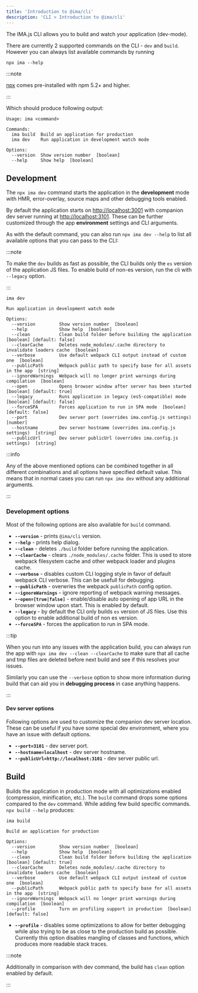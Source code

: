 ```yaml
---
title: 'Introduction to @ima/cli'
description: 'CLI > Introduction to @ima/cli'
---
```


The IMA.js CLI allows you to build and watch your application (dev-mode).

There are currently 2 supported commands on the CLI - `dev` and `build`. However you can always list available commands by running

```
npx ima --help
```

:::note

[npx](https://www.npmjs.com/package/npx) comes pre-installed with npm 5.2+ and higher.

:::

Which should produce following output:

```
Usage: ima <command>

Commands:
  ima build  Build an application for production
  ima dev    Run application in development watch mode

Options:
  --version  Show version number  [boolean]
  --help     Show help  [boolean]
```

## Development

The `npx ima dev` command starts the application in the **development** mode with HMR, error-overlay, source maps and other debugging tools enabled.

By default the application starts on [http://localhost:3001](http://localhost:3001) with companion dev server running at [http://localhost:3101](http://localhost:3101). These can be further customized through the app **environment** settings and CLI arguments.

As with the default command, you can also run `npx ima dev --help` to list all available options that you can pass to the CLI:

:::note

To make the `dev` builds as fast as possible, the CLI builds only the `es` version of the application JS files. To enable build of non-es version, run the cli with `--legacy` option.

:::

```
ima dev

Run application in development watch mode

Options:
  --version         Show version number  [boolean]
  --help            Show help  [boolean]
  --clean           Clean build folder before building the application  [boolean] [default: false]
  --clearCache      Deletes node_modules/.cache directory to invalidate loaders cache  [boolean]
  --verbose         Use default webpack CLI output instead of custom one  [boolean]
  --publicPath      Webpack public path to specify base for all assets in the app  [string]
  --ignoreWarnings  Webpack will no longer print warnings during compilation  [boolean]
  --open            Opens browser window after server has been started  [boolean] [default: true]
  --legacy          Runs application in legacy (es5-compatible) mode  [boolean] [default: false]
  --forceSPA        Forces application to run in SPA mode  [boolean] [default: false]
  --port            Dev server port (overrides ima.config.js settings)  [number]
  --hostname        Dev server hostname (overrides ima.config.js settings)  [string]
  --publicUrl       Dev server publicUrl (overrides ima.config.js settings)  [string]
```

:::info

Any of the above mentioned options can be combined together in all different combinations and all options have specified default value. This means that in normal cases you can run `npx ima dev` without any additional arguments.

:::

### Development options

Most of the following options are also available for `build` command.

- **`--version`** - prints `@ima/cli` version.
- **`--help`** - prints help dialog.
- **`--clean`** - deletes `./build` folder before running the application.
- **`--clearCache`** - clears `./node_modules/.cache` folder. This is used to store webpack filesystem cache and other webpack loader and plugins cache.
- **`--verbose`** - disables custom CLI logging style in favor of default webpack CLI verbose. This can be usefull for debugging.
- **`--publicPath`** - overwries the webpack `publicPath` config option.
- **`--ignoreWarnings`** - ignore reporting of webpack warning messages.
- **`--open=[true|false]`** - enable/disable auto opening of app URL in the browser window upon start. This is enabled by default.
- **`--legacy`** - by default the CLI only builds `es` version of JS files. Use this option to enable additional build of non es version.
- **`--forceSPA`** - forces the application to run in SPA mode.


:::tip

When you run into any issues with the application build, you can always run the app with `npx ima dev --clean --clearCache` to make sure that all cache and tmp files are deleted before next build and see if this resolves your issues.

Similarly you can use the `--verbose` option to show more information during build that can aid you in **debugging process** in case anything happens.

:::

#### Dev server options

Following options are used to customize the companion dev server location. These can be useful if you have some special dev environment, where you have an issue with default options.

- **`--port=3101`** - dev server port.
- **`--hostname=localhost`** - dev server hostname.
- **`--publicUrl=http://localhost:3101`** - dev server public url.

## Build

Builds the application in production mode with all optimizations enabled (compression, minification, etc.). The `build` command drops some options compared to the `dev` command. While adding few build specific commands. `npx build --help` produces:

```
ima build

Build an application for production

Options:
  --version         Show version number  [boolean]
  --help            Show help  [boolean]
  --clean           Clean build folder before building the application  [boolean] [default: true]
  --clearCache      Deletes node_modules/.cache directory to invalidate loaders cache  [boolean]
  --verbose         Use default webpack CLI output instead of custom one  [boolean]
  --publicPath      Webpack public path to specify base for all assets in the app  [string]
  --ignoreWarnings  Webpack will no longer print warnings during compilation  [boolean]
  --profile         Turn on profiling support in production  [boolean] [default: false]
```

- **`--profile`** - disables some optimizations to allow for better debugging while also trying to be as close to the production build as possible. Currently this option disables mangling of classes and functions, which produces more readable stack traces.

:::note

Additionally in comparison with dev command, the build has `clean` option enabled by default.

:::
